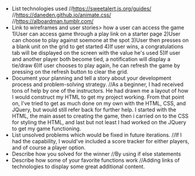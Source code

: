 
- List technologies used
//https://sweetalert.js.org/guides/
//https://daneden.github.io/animate.css/
//https://alboardman.tumblr.com/
- Link to wireframes and user stories> how a user can access the game
1)User can access game through a play link on a starter page
2)User can choose to play against soemone at the spot
3)User then presses on a blank unit on the grid to get started
4)If user wins, a congratulations tab will be displayed on the screen with the value he's used
5)If user and another player both become tied, a notification will display a tie/draw
6)If user chooses to play again, he can refresh the game by pressing on the refresh button to clear the grid.
- Document your planning and tell a story about your development process and problem-solving strategy.
//As a beginner, I had received tons of help by one of the instructors. He had drawn me a layout of how I would construct my HTML to get my project working. From that point on, I've tried to get as much done on my own with the HTML, CSS, and JQuery, but would still refer back for further help. I started with the HTML, the main asset to creating the game, then i carried on to the CSS for styling the HTML, and last but not least I had worked on the JQuery to get my game functioning.
- List unsolved problems which would be fixed in future iterations.
//If I had the capability, I would've included a score tracker for either players, and of course a player option.
- Describe how you solved for the winner
//By using if else statements 
- Describe how some of your favorite functions work
//Adding links of technologies to display some great additional content.